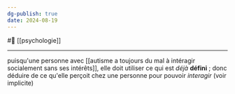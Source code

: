 ```yaml
---
dg-publish: true
date: 2024-08-19
---
```

#🌲  [[psychologie]]

---
puisqu'une personne avec [[autisme a toujours du mal à intéragir socialement sans ses intérêts]], elle doit utiliser ce qui est *déjà* **défini** ; donc déduire de ce qu'elle perçoit chez une personne pour pouvoir *interagir* (voir implicite) 